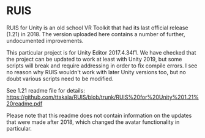 # RUIS
RUIS for Unity is an old school VR Toolkit that had its last official release (1.21) in 2018. The version uploaded here contains a number of further, undocumented improvements.

This particular project is for Unity Editor 2017.4.34f1. We have checked that the project can be updated to work at least with Unity 2019, but some scripts will break and require addressing in order to fix compile errors. I see no reason why RUIS wouldn't work with later Unity versions too, but no doubt various scripts need to be modified.

See 1.21 readme file for details: https://github.com/ttakala/RUIS/blob/trunk/RUIS%20for%20Unity%201.21%20readme.pdf

Please note that this readme does not contain information on the updates that were made after 2018, which changed the avatar functionality in particular.
